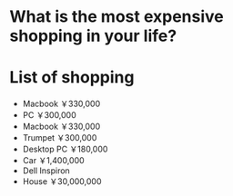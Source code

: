 # What is the most expensive shopping in your life?

# List of shopping
- Macbook ￥330,000
- PC  ￥300,000
- Macbook ￥330,000
- Trumpet ￥300,000
- Desktop PC ￥180,000
- Car ￥1,400,000
- Dell Inspiron
- House ￥30,000,000
